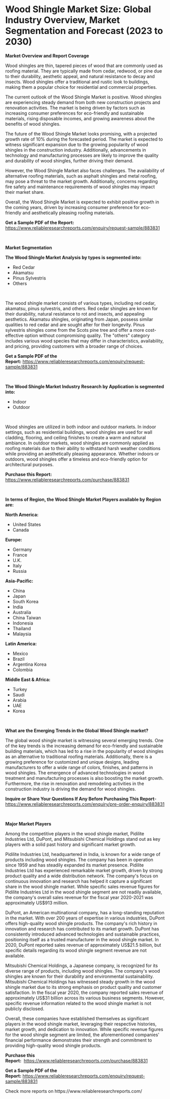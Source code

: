 <p><h1>Wood Shingle Market Size: Global Industry Overview, Market Segmentation and Forecast (2023 to 2030)</h1></p><p><strong>Market Overview and Report Coverage</strong></p>
<p><p>Wood shingles are thin, tapered pieces of wood that are commonly used as roofing material. They are typically made from cedar, redwood, or pine due to their durability, aesthetic appeal, and natural resistance to decay and insects. Wood shingles offer a traditional and rustic look to buildings, making them a popular choice for residential and commercial properties.</p><p>The current outlook of the Wood Shingle Market is positive. Wood shingles are experiencing steady demand from both new construction projects and renovation activities. The market is being driven by factors such as increasing consumer preferences for eco-friendly and sustainable materials, rising disposable incomes, and growing awareness about the benefits of wood shingles.</p><p>The future of the Wood Shingle Market looks promising, with a projected growth rate of 10% during the forecasted period. The market is expected to witness significant expansion due to the growing popularity of wood shingles in the construction industry. Additionally, advancements in technology and manufacturing processes are likely to improve the quality and durability of wood shingles, further driving their demand.</p><p>However, the Wood Shingle Market also faces challenges. The availability of alternative roofing materials, such as asphalt shingles and metal roofing, may pose a threat to the market growth. Additionally, concerns regarding fire safety and maintenance requirements of wood shingles may impact their market share.</p><p>Overall, the Wood Shingle Market is expected to exhibit positive growth in the coming years, driven by increasing consumer preference for eco-friendly and aesthetically pleasing roofing materials.</p></p>
<p><strong>Get a Sample PDF of the Report:</strong> <a href="https://www.reliableresearchreports.com/enquiry/request-sample/883831">https://www.reliableresearchreports.com/enquiry/request-sample/883831</a></p>
<p>&nbsp;</p>
<p><strong>Market Segmentation</strong></p>
<p><strong>The Wood Shingle Market Analysis by types is segmented into:</strong></p>
<p><ul><li>Red Cedar</li><li>Akamatsu</li><li>Pinus Sylvestris</li><li>Others</li></ul></p>
<p>&nbsp;</p>
<p><p>The wood shingle market consists of various types, including red cedar, akamatsu, pinus sylvestris, and others. Red cedar shingles are known for their durability, natural resistance to rot and insects, and appealing aesthetics. Akamatsu shingles, originating from Japan, possess similar qualities to red cedar and are sought after for their longevity. Pinus sylvestris shingles come from the Scots pine tree and offer a more cost-effective option without compromising quality. The "others" category includes various wood species that may differ in characteristics, availability, and pricing, providing customers with a broader range of choices.</p></p>
<p><strong>Get a Sample PDF of the Report:</strong>&nbsp;<a href="https://www.reliableresearchreports.com/enquiry/request-sample/883831">https://www.reliableresearchreports.com/enquiry/request-sample/883831</a></p>
<p>&nbsp;</p>
<p><strong>The Wood Shingle Market Industry Research by Application is segmented into:</strong></p>
<p><ul><li>Indoor</li><li>Outdoor</li></ul></p>
<p>&nbsp;</p>
<p><p>Wood shingles are utilized in both indoor and outdoor markets. In indoor settings, such as residential buildings, wood shingles are used for wall cladding, flooring, and ceiling finishes to create a warm and natural ambiance. In outdoor markets, wood shingles are commonly applied as roofing materials due to their ability to withstand harsh weather conditions while providing an aesthetically pleasing appearance. Whether indoors or outdoors, wood shingles offer a timeless and eco-friendly option for architectural purposes.</p></p>
<p><strong>Purchase this Report:</strong>&nbsp; <a href="https://www.reliableresearchreports.com/purchase/883831">https://www.reliableresearchreports.com/purchase/883831</a></p>
<p>&nbsp;</p>
<p><strong>In terms of Region, the Wood Shingle Market Players available by Region are:</strong></p>
<p>
    <p> <strong> North America: </strong>
        <ul>
            <li>United States</li>
            <li>Canada</li>
        </ul>
        </p> 
    <p> <strong> Europe: </strong>
        <ul>
            <li>Germany</li>
            <li>France</li>
            <li>U.K.</li>
            <li>Italy</li>
            <li>Russia</li>
        </ul>
        </p> 
    <p> <strong> Asia-Pacific: </strong>
        <ul>
            <li>China</li>
            <li>Japan</li>
            <li>South Korea</li>
            <li>India</li>
            <li>Australia</li>
            <li>China Taiwan</li>
            <li>Indonesia</li>
            <li>Thailand</li>
            <li>Malaysia</li>
        </ul>
        </p> 
    <p> <strong> Latin America: </strong>
        <ul>
            <li>Mexico</li>
            <li>Brazil</li>
            <li>Argentina Korea</li>
            <li>Colombia</li>
        </ul>
        </p> 
    <p> <strong> Middle East & Africa: </strong>
        <ul>
            <li>Turkey</li>
            <li>Saudi</li>
            <li>Arabia</li>
            <li>UAE</li>
            <li>Korea</li>
        </ul>
    </p>
    </p>
<p>&nbsp;</p>
<p><strong>What are the Emerging Trends in the Global Wood Shingle market?</strong></p>
<p><p>The global wood shingle market is witnessing several emerging trends. One of the key trends is the increasing demand for eco-friendly and sustainable building materials, which has led to a rise in the popularity of wood shingles as an alternative to traditional roofing materials. Additionally, there is a growing preference for customized and unique designs, leading manufacturers to offer a wide range of colors, finishes, and patterns in wood shingles. The emergence of advanced technologies in wood treatment and manufacturing processes is also boosting the market growth. Furthermore, the rise in renovation and remodeling activities in the construction industry is driving the demand for wood shingles.</p></p>
<p><strong>Inquire or Share Your Questions If Any Before Purchasing This Report</strong>- <a href="https://www.reliableresearchreports.com/enquiry/pre-order-enquiry/883831">https://www.reliableresearchreports.com/enquiry/pre-order-enquiry/883831</a></p>
<p>&nbsp;</p>
<p><strong>Major Market Players</strong></p>
<p><p>Among the competitive players in the wood shingle market, Pidilite Industries Ltd, DuPont, and Mitsubishi Chemical Holdings stand out as key players with a solid past history and significant market growth.</p><p>Pidilite Industries Ltd, headquartered in India, is known for a wide range of products including wood shingles. The company has been in operation since 1959 and has steadily expanded its market presence. Pidilite Industries Ltd has experienced remarkable market growth, driven by strong product quality and a wide distribution network. The company's focus on continuous innovation and research has helped it capture a significant share in the wood shingle market. While specific sales revenue figures for Pidilite Industries Ltd in the wood shingle segment are not readily available, the company's overall sales revenue for the fiscal year 2020-2021 was approximately US$913 million.</p><p>DuPont, an American multinational company, has a long-standing reputation in the market. With over 200 years of expertise in various industries, DuPont offers high-quality wood shingle products. The company's rich history in innovation and research has contributed to its market growth. DuPont has consistently introduced advanced technologies and sustainable practices, positioning itself as a trusted manufacturer in the wood shingle market. In 2020, DuPont reported sales revenue of approximately US$21.5 billion, but specific details regarding its wood shingle segment revenue are not available.</p><p>Mitsubishi Chemical Holdings, a Japanese company, is recognized for its diverse range of products, including wood shingles. The company's wood shingles are known for their durability and environmental sustainability. Mitsubishi Chemical Holdings has witnessed steady growth in the wood shingle market due to its strong emphasis on product quality and customer satisfaction. In the fiscal year 2020, the company reported sales revenue of approximately US$31 billion across its various business segments. However, specific revenue information related to the wood shingle market is not publicly disclosed.</p><p>Overall, these companies have established themselves as significant players in the wood shingle market, leveraging their respective histories, market growth, and dedication to innovation. While specific revenue figures for the wood shingle segment are limited, the aforementioned companies' financial performance demonstrates their strength and commitment to providing high-quality wood shingle products.</p></p>
<p><strong>Purchase this Report:</strong>&nbsp;&nbsp;<a href="https://www.reliableresearchreports.com/purchase/883831">https://www.reliableresearchreports.com/purchase/883831</a></p>
<p></p>
<p><strong>Get a Sample PDF of the Report:</strong>&nbsp;<a href="https://www.reliableresearchreports.com/enquiry/request-sample/883831">https://www.reliableresearchreports.com/enquiry/request-sample/883831</a></p>
<p>Check more reports on https://www.reliableresearchreports.com/</p>